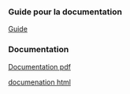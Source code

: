 ### Guide pour la documentation 
[Guide](doc.pdf)

### Documentation
[Documentation pdf](https://github.com/mkRPGDev/mkRPG/raw/gh-pages/doc/latex/refman.pdf)

[documenation html](https://htmlpreview.github.io/?https://raw.githubusercontent.com/mkRPGDev/mkRPG/gh-pages/doc/html/index.html)
